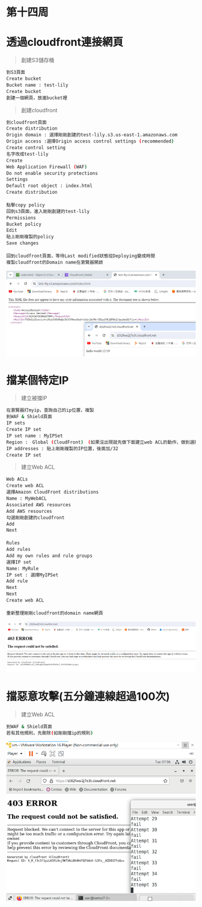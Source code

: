 # 第十四周
# 透過cloudfront連接網頁
> 創建S3儲存桶
```sh
到S3頁面
Create bucket
Bucket name : test-lily
Create bucket
創建一個網頁，放進bucket裡
```
> 創建cloudfront
```sh
到cloudfront頁面
Create distribution
Origin domain : 選擇剛剛創建的test-lily.s3.us-east-1.amazonaws.com
Origin access :選擇Origin access control settings (recommended)
Create control setting
名字改成test-lily
Create
Web Application Firewall (WAF) 
Do not enable security protections
Settings
Default root object : index.html
Create distribution

點擊copy policy
回到s3頁面，進入剛剛創建的test-lily
Permissions
Bucket policy
Edit
貼上剛剛複製的policy
Save changes

回到cloudfront頁面，等待Last modified狀態從Deploying變成時間
複製cloudfront的Domain name在瀏覽器開啟
```
<img src="../pic/1219.png">

# 擋某個特定IP
> 建立被擋IP
```sh
在瀏覽器打myip，查詢自己的ip位置，複製
到WAF & Shield頁面
IP sets
Create IP set
IP set name : MyIPSet
Region :　Global (CloudFront)　(如果沒出現就先做下面建立web ACL的動作，做到選擇Ip Set再回來設置)
IP addresses : 貼上剛剛複製的IP位置，後面加/32
Create IP set
```

> 建立Web ACL
```sh
Web ACLs
Create web ACL
選擇Amazon CloudFront distributions
Name : MyWebACL
Associated AWS resources
Add AWS resources
勾選剛剛創建的cloudfront
Add
Next

Rules
Add rules
Add my own rules and rule groups
選擇IP set
Name: MyRule
IP set : 選擇MyIPSet
Add rule
Next
Next
Create web ACL

重新整理剛剛cloudfront的domain name網頁
```
<img src="../pic/1219-1.png">

# 擋惡意攻擊(五分鐘連線超過100次)
> 建立Web ACL
```sh
到WAF & Shield頁面
若有其他規則，先刪除(如剛剛擋ip的規則)
```
<img src="../pic/1219-2.png">
